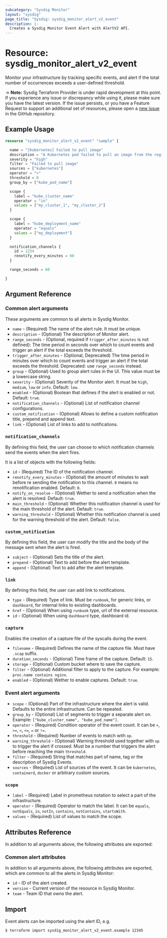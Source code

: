 ```yaml
---
subcategory: "Sysdig Monitor"
layout: "sysdig"
page_title: "Sysdig: sysdig_monitor_alert_v2_event"
description: |-
  Creates a Sysdig Monitor Event Alert with AlertV2 API.
---
```


# Resource: sysdig_monitor_alert_v2_event

Monitor your infrastructure by tracking specific events, and alert if the total number of occurrences exceeds a user-defined threshold.

-> **Note:** Sysdig Terraform Provider is under rapid development at this point. If you experience any issue or discrepancy while using it, please make sure you have the latest version. If the issue persists, or you have a Feature Request to support an additional set of resources, please open a [new issue](https://github.com/sysdiglabs/terraform-provider-sysdig/issues/new) in the GitHub repository.

## Example Usage

```terraform
resource "sysdig_monitor_alert_v2_event" "sample" {

  name = "[Kubernetes] Failed to pull image"
  description = "A Kubernetes pod failed to pull an image from the registry"
  severity = "high"
  filter = "Failed to pull image"
  sources = ["kubernetes"]
  operator = ">"
  threshold = 0
  group_by = ["kube_pod_name"]

  scope {
    label = "kube_cluster_name"
    operator = "in"
    values = ["my_cluster_1", "my_cluster_2"]
  }

  scope {
    label = "kube_deployment_name"
    operator = "equals"
    values = ["my_deployment"]
  }

  notification_channels {
    id = 1234
    renotify_every_minutes = 60
  }

  range_seconds = 60

}

```

## Argument Reference

### Common alert arguments

These arguments are common to all alerts in Sysdig Monitor.

* `name` - (Required) The name of the alert rule. It must be unique.
* `description` - (Optional) The description of Monitor alert.
* `range_seconds` - (Optional, required if `trigger_after_minutes` is not defined): The time period in seconds over which to count events and trigger an alert if the total exceeds the threshold.
* `trigger_after_minutes` - (Optional, Deprecated) The time period in minutes over which to count events and trigger an alert if the total exceeds the threshold. Deprecated: use `range_seconds` instead.
* `group` - (Optional) Used to group alert rules in the UI. This value must be a lowercase string.
* `severity` - (Optional) Severity of the Monitor alert. It must be `high`, `medium`, `low` or `info`. Default: `low`.
* `enabled` - (Optional) Boolean that defines if the alert is enabled or not. Default: `true`.
* `notification_channels` - (Optional) List of notification channel configurations.
* `custom_notification` - (Optional) Allows to define a custom notification title, prepend and append text.
* `link` - (Optional) List of links to add to notifications.

### `notification_channels`

By defining this field, the user can choose to which notification channels send the events when the alert fires.

It is a list of objects with the following fields:
* `id` - (Required) The ID of the notification channel.
* `renotify_every_minutes` - (Optional) the amount of minutes to wait before re sending the notification to this channel. `0` means no renotification enabled. Default: `0`.
* `notify_on_resolve` - (Optional) Wether to send a notification when the alert is resolved. Default: `true`.
* `main_threshold` - (Optional) Whether this notification channel is used for the main threshold of the alert. Default: `true`.
* `warning_threshold` - (Optional) Whether this notification channel is used for the warning threshold of the alert. Default: `false`.

### `custom_notification`

By defining this field, the user can modify the title and the body of the message sent when the alert is fired.

* `subject` - (Optional) Sets the title of the alert.
* `prepend` - (Optional) Text to add before the alert template.
* `append` - (Optional) Text to add after the alert template.

### `link`

By defining this field, the user can add link to notifications.

* `type` - (Required) Type of link. Must be `runbook`, for generic links, or `dashboard`, for internal links to existing dashboards.
* `href` - (Optional) When using `runbook` type, url of the external resource.
* `id` - (Optional) When using `dashboard` type, dashboard id.

### `capture`

Enables the creation of a capture file of the syscalls during the event.

* `filename` - (Required) Defines the name of the capture file. Must have `.scap` suffix.
* `duration_seconds` - (Optional) Time frame of the capture. Default: `15`.
* `storage` - (Optional) Custom bucket where to save the capture.
* `filter` - (Optional) Additional filter to apply to the capture. For example: `proc.name contains nginx`.
* `enabled` - (Optional) Wether to enable captures. Default: `true`.

### Event alert arguments

* `scope` - (Optional) Part of the infrastructure where the alert is valid. Defaults to the entire infrastructure. Can be repeated.
* `group_by` - (Optional) List of segments to trigger a separate alert on. Example: `["kube_cluster_name", "kube_pod_name"]`.
* `operator` - (Required) Condition operator of the event count. It can be `>`, `>=`, `<`, `<=`, `=` or `!=`.
* `threshold` - (Required) Number of events to match with `op`.
* `warning_threshold` - (Optional) Warning threshold used together with `op` to trigger the alert if crossed. Must be a number that triggers the alert before reaching the main `threshold`.
* `filter` - (Required) String that matches part of name, tag or the description of Sysdig Events.
* `sources` - (Required) List of sources of the event. It can be `kubernetes`, `containerd`, `docker` or arbitrary custom sources.

### `scope`

* `label` - (Required) Label in prometheus notation to select a part of the infrastructure.
* `operator` - (Required) Operator to match the label. It can be `equals`, `notEquals`, `in`, `notIn`, `contains`, `notContains`, `startsWith`.
* `values` - (Required) List of values to match the scope.

## Attributes Reference

In addition to all arguments above, the following attributes are exported:

### Common alert attributes

In addition to all arguments above, the following attributes are exported, which are common to all the alerts in Sysdig Monitor:

* `id` - ID of the alert created.
* `version` - Current version of the resource in Sysdig Monitor.
* `team` - Team ID that owns the alert.


## Import

Event alerts can be imported using the alert ID, e.g.

```
$ terraform import sysdig_monitor_alert_v2_event.example 12345
```
